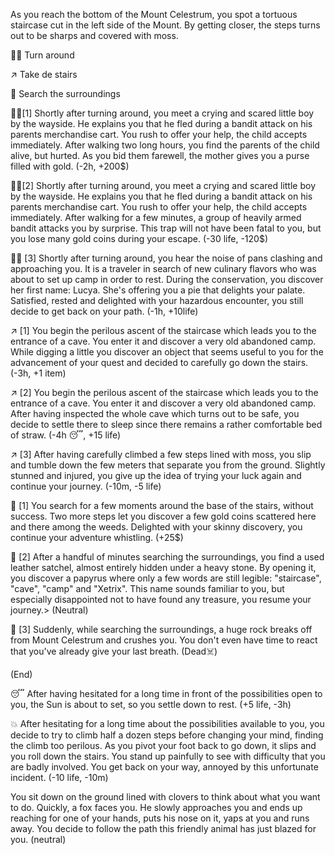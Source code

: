 As you reach the bottom of the Mount Celestrum, you spot a tortuous staircase cut in the left side of the Mount. By getting closer, the steps turns out to be sharps and covered with moss.

🚶‍♂️ Turn around

↗️ Take de stairs

🔎 Search the surroundings

🚶‍♂️[1] Shortly after turning around, you meet a crying and scared little boy by the wayside. He explains you that he fled during a bandit attack on his parents merchandise cart. You rush to offer your help, the child accepts immediately. After walking two long hours, you find the parents of the child alive, but hurted. As you bid them farewell, the mother gives you a purse filled with gold.
(-2h, +200$)

🚶‍♂️[2] Shortly after turning around, you meet a crying and scared little boy by the wayside. He explains you that he fled during a bandit attack on his parents merchandise cart. You rush to offer your help, the child accepts immediately. After walking for a few minutes, a group of heavily armed bandit attacks you by surprise. This trap will not have been fatal to you, but you lose many gold coins during your escape.
(-30 life, -120$)

🚶‍♂️ [3] Shortly after turning around, you hear the noise of pans clashing and approaching you. It is a traveler in search of new culinary flavors who was about to set up camp in order to rest. During the conservation, you discover her first name: Lucya. She's offering you a pie that delights your palate. Satisfied, rested and delighted with your hazardous encounter, you still decide to get back on your path.
(-1h, +10life)

↗️ [1] You begin the perilous ascent of the staircase which leads you to the entrance of a cave. You enter it and discover a very old abandoned camp. While digging a little you discover an object that seems useful to you for the advancement of your quest and decided to carefully go down the stairs.
(-3h, +1 item)

↗️ [2] You begin the perilous ascent of the staircase which leads you to the entrance of a cave. You enter it and discover a very old abandoned camp. After having inspected the whole cave which turns out to be safe, you decide to settle there to sleep since there remains a rather comfortable bed of straw.
(-4h 😴, +15 life)

↗️ [3] After having carefully climbed a few steps lined with moss, you slip and tumble down the few meters that separate you from the ground. Slightly stunned and injured, you give up the idea of ​​trying your luck again and continue your journey.
(-10m, -5 life)

🔎 [1] You search for a few moments around the base of the stairs, without success. Two more steps let you discover a few gold coins scattered here and there among the weeds. Delighted with your skinny discovery, you continue your adventure whistling.
(+25$)

🔎 [2] After a handful of minutes searching the surroundings, you find a used leather satchel, almost entirely hidden under a heavy stone. By opening it, you discover a papyrus where only a few words are still legible: "staircase", "cave", "camp" and "Xetrix". This name sounds familiar to you, but especially disappointed not to have found any treasure, you resume your journey.>
(Neutral)

🔎 [3] Suddenly, while searching the surroundings, a huge rock breaks off from Mount Celestrum and crushes you. You don't even have time to react that you've already give your last breath.
(Dead☠️)

(End)

😴 After having hesitated for a long time in front of the possibilities open to you, the Sun is about to set, so you settle down to rest.
(+5 life, -3h)

💥 After hesitating for a long time about the possibilities available to you, you decide to try to climb half a dozen steps before changing your mind, finding the climb too perilous. As you pivot your foot back to go down, it slips and you roll down the stairs. You stand up painfully to see with difficulty that you are badly involved. You get back on your way, annoyed by this unfortunate incident.
(-10 life, -10m)

You sit down on the ground lined with clovers to think about what you want to do. Quickly, a fox faces you. He slowly approaches you and ends up reaching for one of your hands, puts his nose on it, yaps at you and runs away. You decide to follow the path this friendly animal has just blazed for you.
(neutral)
